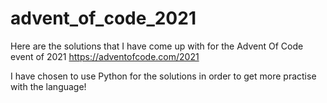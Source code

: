 # advent_of_code_2021

Here are the solutions that I have come up with for the Advent Of Code event of 2021
https://adventofcode.com/2021

I have chosen to use Python for the solutions in order to get more practise with the language!
